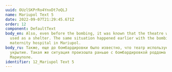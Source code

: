 ```yaml
---
uuid: OUzlSKPrRo4YnxDt7oQLJ
name: Mariupol Text 5
date: 2022-09-07T21:29:45.671Z
order: 12
component: DefaultText
body_en: Also, even before the bombing, it was known that the theatre was being
  used as a shelter. The same situation happened earlier with the bombing of a
  maternity hospital in Mariupol.
body_ru: Также, еще до бомбардировки было известно, что театр используется как
  укрытие. Такая же ситуация произошла раньше с бомбардировкой роддома в
  Мариуполе.
identifier: 12_Mariupol Text 5
---
```

